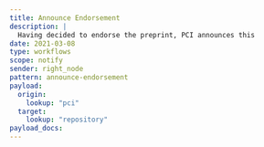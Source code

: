 ```yaml
---
title: Announce Endorsement
description: |
  Having decided to endorse the preprint, PCI announces this
date: 2021-03-08
type: workflows
scope: notify
sender: right_node
pattern: announce-endorsement
payload:
  origin:
    lookup: "pci"
  target:
    lookup: "repository"
payload_docs:
---
```


